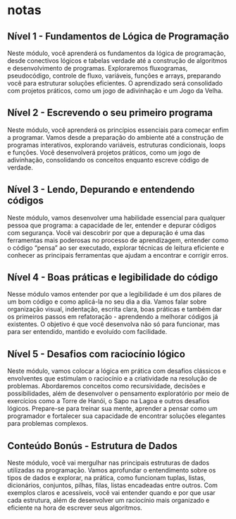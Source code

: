 # notas

## Nível 1 - Fundamentos de Lógica de Programação

Neste módulo, você aprenderá os fundamentos da lógica de programação, desde conectivos lógicos e tabelas verdade até a construção de algoritmos e desenvolvimento de programas. Exploraremos fluxogramas, pseudocódigo, controle de fluxo, variáveis, funções e arrays, preparando você para estruturar soluções eficientes. O aprendizado será consolidado com projetos práticos, como um jogo de adivinhação e um Jogo da Velha.

## Nível 2 - Escrevendo o seu primeiro programa

Neste módulo, você aprenderá os princípios essenciais para começar enfim a programar. Vamos desde a preparação do ambiente até a construção de programas interativos, explorando variáveis, estruturas condicionais, loops e funções. Você desenvolverá projetos práticos, como um jogo de adivinhação, consolidando os conceitos enquanto escreve código de verdade.

## Nível 3 - Lendo, Depurando e entendendo códigos

Neste módulo, vamos desenvolver uma habilidade essencial para qualquer pessoa que programa: a capacidade de ler, entender e depurar códigos com segurança. Você vai descobrir por que a depuração é uma das ferramentas mais poderosas no processo de aprendizagem, entender como o código “pensa” ao ser executado, explorar técnicas de leitura eficiente e conhecer as principais ferramentas que ajudam a encontrar e corrigir erros.

## Nível 4 - Boas práticas e legibilidade do código

Nesse módulo vamos entender por que a legibilidade é um dos pilares de um bom código e como aplicá-la no seu dia a dia. Vamos falar sobre organização visual, indentação, escrita clara, boas práticas e também dar os primeiros passos em refatoração - aprendendo a melhorar códigos já existentes. O objetivo é que você desenvolva não só para funcionar, mas para ser entendido, mantido e evoluído com facilidade.

## Nível 5 - Desafios com raciocínio lógico

Neste módulo, vamos colocar a lógica em prática com desafios clássicos e envolventes que estimulam o raciocínio e a criatividade na resolução de problemas. Abordaremos conceitos como recursividade, decisões e possibilidades, além de desenvolver o pensamento exploratório por meio de exercícios como a Torre de Hanói, o Sapo na Lagoa e outros desafios lógicos. Prepare-se para treinar sua mente, aprender a pensar como um programador e fortalecer sua capacidade de encontrar soluções elegantes para problemas complexos.

## Conteúdo Bonús - Estrutura de Dados

Neste módulo, você vai mergulhar nas principais estruturas de dados utilizadas na programação. Vamos aprofundar o entendimento sobre os tipos de dados e explorar, na prática, como funcionam tuplas, listas, dicionários, conjuntos, pilhas, filas, listas encadeadas entre outros. Com exemplos claros e acessíveis, você vai entender quando e por que usar cada estrutura, além de desenvolver um raciocínio mais organizado e eficiente na hora de escrever seus algoritmos.
